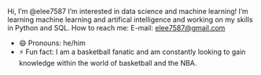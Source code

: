 Hi, I’m @elee7587
I’m interested in data science and machine learning!
I’m  learning machine learning and artifical intelligence and working on my skills in Python and SQL.
How to reach me: E-mail: elee7587@gmail.com
- 😄 Pronouns: he/him
- ⚡ Fun fact: I am a basketball fanatic and am constantly looking to gain knowledge within the world of basketball and the NBA.

<!---
elee7587/elee7587 is a ✨ special ✨ repository because its `README.md` (this file) appears on your GitHub profile.
You can click the Preview link to take a look at your changes.
--->

